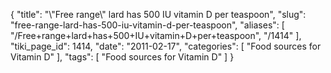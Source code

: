 {
    "title": "\\\"Free range\\\" lard has 500 IU vitamin D per teaspoon",
    "slug": "free-range-lard-has-500-iu-vitamin-d-per-teaspoon",
    "aliases": [
        "/Free+range+lard+has+500+IU+vitamin+D+per+teaspoon",
        "/1414"
    ],
    "tiki_page_id": 1414,
    "date": "2011-02-17",
    "categories": [
        "Food sources for Vitamin D"
    ],
    "tags": [
        "Food sources for Vitamin D"
    ]
}